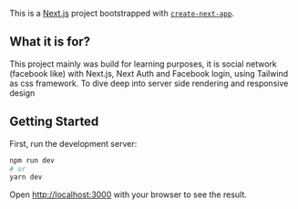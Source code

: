 This is a [Next.js](https://nextjs.org/) project bootstrapped with [`create-next-app`](https://github.com/vercel/next.js/tree/canary/packages/create-next-app).

## What it is for?

This project mainly was build for learning purposes, it is social network (facebook like) with Next.js, Next Auth and Facebook login, using Tailwind as css framework. To dive deep into server side rendering and responsive design

## Getting Started

First, run the development server:

```bash
npm run dev
# or
yarn dev
```

Open [http://localhost:3000](http://localhost:3000) with your browser to see the result.
